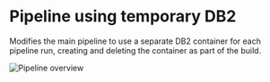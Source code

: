 # Pipeline using temporary DB2

Modifies the main pipeline to use a separate DB2 container for each pipeline run, creating
and deleting the container as part of the build.

![Pipeline overview](temp-db2-pipeline-20230301.png.png)

